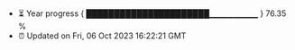 - ⏳ Year progress { ██████████████████████▁▁▁▁▁▁▁▁ } 76.35 %
- ⏰ Updated on Fri, 06 Oct 2023 16:22:21 GMT


